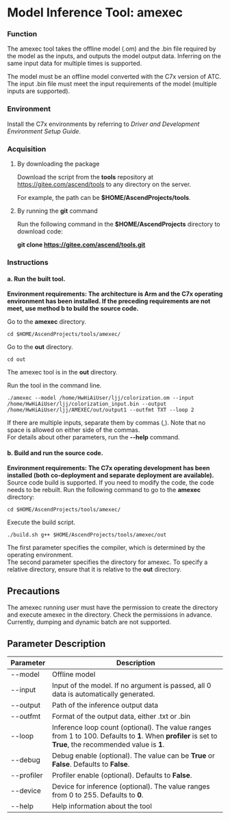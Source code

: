 # Model Inference Tool: amexec

### Function

The amexec tool takes the offline model (.om) and the .bin file required by the model as the inputs, and outputs the model output data. Inferring on the same input data for multiple times is supported.

The model must be an offline model converted with the C7x version of ATC. The input .bin file must meet the input requirements of the model (multiple inputs are supported).

### Environment

Install the C7x environments by referring to *Driver and Development Environment Setup Guide*.

### Acquisition

1. By downloading the package
   
   Download the script from the **tools** repository at https://gitee.com/ascend/tools to any directory on the server.
   
   For example, the path can be **$HOME/AscendProjects/tools**.

2. By running the **git** command
   
   Run the following command in the **$HOME/AscendProjects** directory to download code:
   
   **git clone https://gitee.com/ascend/tools.git**

### Instructions

#### a. Run the built tool.

**Environment requirements: The architecture is Arm and the C7x operating environment has been installed. If the preceding requirements are not meet, use method b to build the source code.**

Go to the **amexec** directory.
```
cd $HOME/AscendProjects/tools/amexec/
```

Go to the **out** directory.
```
cd out
```

The amexec tool is in the **out** directory.


Run the tool in the command line.
```
./amexec --model /home/HwHiAiUser/ljj/colorization.om --input /home/HwHiAiUser/ljj/colorization_input.bin --output /home/HwHiAiUser/ljj/AMEXEC/out/output1 --outfmt TXT --loop 2
```

If there are multiple inputs, separate them by commas (,). Note that no space is allowed on either side of the commas.   
For details about other parameters, run the **--help** command.

#### b. Build and run the source code.

**Environment requirements: The C7x operating development has been installed (both co-deployment and separate deployment are available).**   
Source code build is supported. If you need to modify the code, the code needs to be rebuilt. Run the following command to go to the **amexec** directory:
```
cd $HOME/AscendProjects/tools/amexec/
```
Execute the build script.
```
./build.sh g++ $HOME/AscendProjects/tools/amexec/out
```
The first parameter specifies the compiler, which is determined by the operating environment.   
The second parameter specifies the directory for amexec. To specify a relative directory, ensure that it is relative to the **out** directory.

## Precautions

The amexec running user must have the permission to create the directory and execute amexec in the directory. Check the permissions in advance.   
Currently, dumping and dynamic batch are not supported.

## Parameter Description

| Parameter| Description
|---------- |----------
| --model   | Offline model
| --input   | Input of the model. If no argument is passed, all 0 data is automatically generated.
| --output  | Path of the inference output data
| --outfmt  | Format of the output data, either .txt or .bin
| --loop    | Inference loop count (optional). The value ranges from 1 to 100. Defaults to **1**. When **profiler** is set to **True**, the recommended value is **1**.
| --debug   | Debug enable (optional). The value can be **True** or **False**. Defaults to **False**.
| --profiler| Profiler enable (optional). Defaults to **False**.
| --device  | Device for inference (optional). The value ranges from 0 to 255. Defaults to **0**.
| --help    | Help information about the tool


